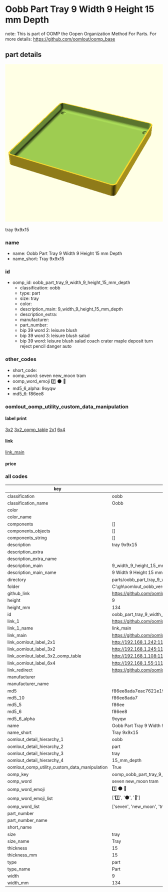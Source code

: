 # Oobb Part Tray 9 Width 9 Height 15 mm Depth  

note: This is part of OOMP the Oopen Organization Method For Parts. For more details: https://github.com/oomlout/oomp_base

##  part details
  

[![](3dpr.png)](3dpr.png)

tray 9x9x15



### name
* name: Oobb Part Tray 9 Width 9 Height 15 mm Depth
* name_short: Tray 9x9x15 
### id
* oomp_id: oobb_part_tray_9_width_9_height_15_mm_depth
  * classification: oobb
  * type: part
  * size: tray
  * color: 
  * description_main: 9_width_9_height_15_mm_depth
  * description_extra: 
  * manufacturer: 
  * part_number: 
  * bip 39 word 2: leisure blush
  * bip 39 word 3: leisure blush salad
  * bip 39 word: leisure blush salad coach crater maple deposit turn reject pencil danger auto

### other_codes
* short_code: 
* oomp_word: seven new_moon tram
* oomp_word_emoji :seven: :new_moon: :tram:
* md5_6_alpha: 9oyqw
* md5_6: f86ee8






### oomlout_oomp_utility_custom_data_manipulation
#### label print
[3x2](http://192.168.1.245:1112/?label=oomp%209oyqw)
[3x2_oomp_table](http://192.168.1.108:1112/?label=oomp%209oyqw)
[2x1](http://192.168.1.242:1112/?label=oomp%209oyqw)
[6x4](http://192.168.1.55:1112/?label=oomp%209oyqw)    

#### link

[link_main](https://github.com/oomlout/oomlout_oobb_version_4_generated_parts/tree/main/navigation_oomp/oobb/part/tray/9_width_9_height_15_mm_depth/part)                              

#### price







### all codes 
| key | value |  
| --- | --- |  
| classification | oobb |  
| classification_name | Oobb |  
| color |  |  
| color_name |  |  
| components | [] |  
| components_objects | [] |  
| components_string | [] |  
| description | tray 9x9x15 |  
| description_extra |  |  
| description_extra_name |  |  
| description_main | 9_width_9_height_15_mm_depth |  
| description_main_name | 9 Width 9 Height 15 mm Depth |  
| directory | parts/oobb_part_tray_9_width_9_height_15_mm_depth |  
| folder | C:\gh\oomlout_oobb_version_4_generated_parts\parts\oobb_part_tray_9_width_9_height_15_mm_depth |  
| github_link | https://github.com/oomlout/oomlout_oomp_part_src/tree/main/parts/oobb_part_tray_9_width_9_height_15_mm_depth |  
| height | 9 |  
| height_mm | 134 |  
| id | oobb_part_tray_9_width_9_height_15_mm_depth |  
| link_1 | https://github.com/oomlout/oomlout_oobb_version_4_generated_parts/tree/main/navigation_oomp/oobb/part/tray/9_width_9_height_15_mm_depth/part |  
| link_1_name | link_main |  
| link_main | https://github.com/oomlout/oomlout_oobb_version_4_generated_parts/tree/main/navigation_oomp/oobb/part/tray/9_width_9_height_15_mm_depth/part |  
| link_oomlout_label_2x1 | http://192.168.1.242:1112/?label=oomp%209oyqw |  
| link_oomlout_label_3x2 | http://192.168.1.245:1112/?label=oomp%209oyqw |  
| link_oomlout_label_3x2_oomp_table | http://192.168.1.108:1112/?label=oomp%209oyqw |  
| link_oomlout_label_6x4 | http://192.168.1.55:1112/?label=oomp%209oyqw |  
| link_redirect | https://github.com/oomlout/oomlout_oobb_version_4_generated_parts/tree/main/parts/oobb_tray_09_09_15 |  
| manufacturer |  |  
| manufacturer_name |  |  
| md5 | f86ee8ada7eac7621e1942cb7c8623fd |  
| md5_10 | f86ee8ada7 |  
| md5_5 | f86ee |  
| md5_6 | f86ee8 |  
| md5_6_alpha | 9oyqw |  
| name | Oobb Part Tray 9 Width 9 Height 15 mm Depth |  
| name_short | Tray 9x9x15  |  
| oomlout_detail_hierarchy_1 | oobb |  
| oomlout_detail_hierarchy_2 | part |  
| oomlout_detail_hierarchy_3 | tray |  
| oomlout_detail_hierarchy_4 | 15_mm_depth |  
| oomlout_oomp_utility_custom_data_manipulation | True |  
| oomp_key | oomp_oobb_part_tray_9_width_9_height_15_mm_depth |  
| oomp_word | seven new_moon tram |  
| oomp_word_emoji | :seven: :new_moon: :tram: |  
| oomp_word_emoji_list | [':seven:', ':new_moon:', ':tram:'] |  
| oomp_word_list | ['seven', 'new_moon', 'tram'] |  
| part_number |  |  
| part_number_name |  |  
| short_name |  |  
| size | tray |  
| size_name | Tray |  
| thickness | 15 |  
| thickness_mm | 15 |  
| type | part |  
| type_name | Part |  
| width | 9 |  
| width_mm | 134 |  
